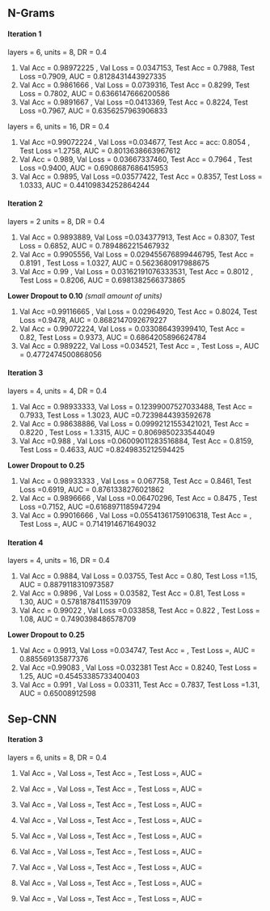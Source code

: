 ## N-Grams

#### Iteration 1
layers = 6, units = 8, DR = 0.4
  1. Val Acc = 0.98972225 ,  Val Loss = 0.0347153,  Test Acc = 0.7988,  Test Loss =0.7909,  AUC = 0.8128431443927335
  2. Val Acc = 0.9861666 ,  Val Loss = 0.0739316,  Test Acc = 0.8299,  Test Loss = 0.7802,  AUC = 0.6366147666200586
  3. Val Acc = 0.9891667 ,  Val Loss =0.0413369,  Test Acc = 0.8224,  Test Loss =0.7967,  AUC = 0.6356257963906833

layers = 6, units = 16, DR = 0.4

  1. Val Acc =0.99072224 ,  Val Loss =0.034677,  Test Acc = acc: 0.8054 ,  Test Loss =1.2758,  AUC = 0.8013638663967612
  2. Val Acc = 0.989,  Val Loss = 0.03667337460,  Test Acc = 0.7964 ,  Test Loss =0.9400,  AUC = 0.6908687686415953
  3. Val Acc = 0.9895,  Val Loss =0.03577422,  Test Acc = 0.8357,  Test Loss = 1.0333,  AUC = 0.44109834252864244

#### Iteration 2

layers = 2 units = 8, DR = 0.4

1. Val Acc = 0.9893889,  Val Loss =0.034377913,  Test Acc = 0.8307,  Test Loss = 0.6852,  AUC = 0.7894862215467932
2. Val Acc = 0.9905556,  Val Loss = 0.029455676899446795,  Test Acc = 0.8191 ,  Test Loss = 1.0327,  AUC = 0.5623680917988675
3. Val Acc = 0.99 ,  Val Loss = 0.03162191076333531,  Test Acc = 0.8012 ,  Test Loss = 0.8206,  AUC = 0.6981382566373865

**Lower Dropout to 0.10** *(small amount of units)*

1. Val Acc =0.99116665 ,  Val Loss = 0.02964920,  Test Acc = 0.8024,  Test Loss =0.9478,  AUC = 0.8682147092679227
2. Val Acc = 0.99072224,  Val Loss = 0.033086439399410,  Test Acc = 0.82,  Test Loss = 0.9373,  AUC = 0.6864205896624784
3. Val Acc = 0.989222,  Val Loss =0.034521,  Test Acc = ,  Test Loss =,  AUC = 0.4772474500868056

#### Iteration 3
layers = 4, units = 4, DR = 0.4

1. Val Acc = 0.98933333,  Val Loss = 0.12399007527033488,  Test Acc = 0.7933,  Test Loss = 1.3023,  AUC =0.7239844393592678
2. Val Acc = 0.98638886,  Val Loss = 0.09992121553421021,  Test Acc = 0.8220 ,  Test Loss = 1.3315,  AUC = 0.8069850233544049
3. Val Acc =0.988 ,  Val Loss =0.06009011283516884,  Test Acc = 0.8159,  Test Loss = 0.4633,  AUC =0.8249835212594425

**Lower Dropout to 0.25**

1. Val Acc = 0.98933333 ,  Val Loss = 0.067758,  Test Acc = 0.8461,  Test Loss =0.6919,  AUC = 0.8761338276021862
2. Val Acc = 0.9896666 ,  Val Loss =0.06470296,  Test Acc = 0.8475  ,  Test Loss =0.7152,  AUC =0.6168971185947294
3. Val Acc = 0.99016666 ,  Val Loss =0.05541361759106318,  Test Acc = ,  Test Loss =,  AUC = 0.7141914671649032


#### Iteration 4

layers = 4, units = 16, DR = 0.4

1. Val Acc = 0.9884,  Val Loss = 0.03755,  Test Acc = 0.80,  Test Loss =1.15,  AUC = 0.8879118310973587
2. Val Acc = 0.9896 ,  Val Loss = 0.03582,  Test Acc = 0.81,  Test Loss = 1.30,  AUC = 0.5781878411539709
3. Val Acc = 0.99022 ,  Val Loss =0.033858,  Test Acc = 0.822 ,  Test Loss = 1.08,  AUC = 0.7490398486578709

**Lower Dropout to 0.25**

1. Val Acc = 0.9913,  Val Loss =0.034747,  Test Acc = ,  Test Loss =,  AUC = 0.885569135877376
2. Val Acc =0.99083 ,  Val Loss =0.032381  Test Acc = 0.8240,  Test Loss = 1.25,  AUC =0.45453385733400403
3. Val Acc = 0.991 ,  Val Loss = 0.03311,  Test Acc = 0.7837,  Test Loss =1.31,  AUC = 0.65008912598


## Sep-CNN

#### Iteration 3
layers = 6, units = 8, DR = 0.4

1. Val Acc = ,  Val Loss =,  Test Acc = ,  Test Loss =,  AUC =
2. Val Acc = ,  Val Loss =,  Test Acc = ,  Test Loss =,  AUC =
3. Val Acc = ,  Val Loss =,  Test Acc = ,  Test Loss =,  AUC =

1. Val Acc = ,  Val Loss =,  Test Acc = ,  Test Loss =,  AUC =
2. Val Acc = ,  Val Loss =,  Test Acc = ,  Test Loss =,  AUC =
3. Val Acc = ,  Val Loss =,  Test Acc = ,  Test Loss =,  AUC =

1. Val Acc = ,  Val Loss =,  Test Acc = ,  Test Loss =,  AUC =
2. Val Acc = ,  Val Loss =,  Test Acc = ,  Test Loss =,  AUC =
3. Val Acc = ,  Val Loss =,  Test Acc = ,  Test Loss =,  AUC =
